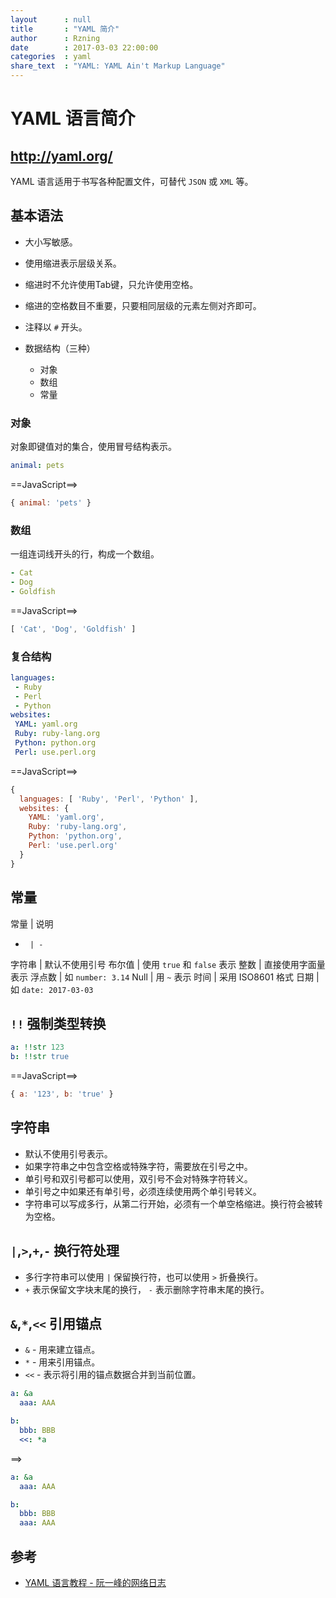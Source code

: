 ```yaml
---
layout      : null
title       : "YAML 简介"
author      : Rzning
date        : 2017-03-03 22:00:00
categories  : yaml
share_text  : "YAML: YAML Ain't Markup Language"
---
```


# YAML 语言简介
## http://yaml.org/

YAML 语言适用于书写各种配置文件，可替代 `JSON` 或 `XML` 等。


## 基本语法

- 大小写敏感。
- 使用缩进表示层级关系。
- 缩进时不允许使用Tab键，只允许使用空格。
- 缩进的空格数目不重要，只要相同层级的元素左侧对齐即可。

- 注释以 `#` 开头。

- 数据结构（三种）

    - 对象
    - 数组
    - 常量

### 对象

对象即键值对的集合，使用冒号结构表示。

```yaml
animal: pets
```
==JavaScript==>
```js
{ animal: 'pets' }
```

### 数组

一组连词线开头的行，构成一个数组。

```yaml
- Cat
- Dog
- Goldfish
```
==JavaScript==>
```js
[ 'Cat', 'Dog', 'Goldfish' ]
```

### 复合结构

```yaml
languages:
 - Ruby
 - Perl
 - Python 
websites:
 YAML: yaml.org 
 Ruby: ruby-lang.org 
 Python: python.org 
 Perl: use.perl.org 
```
==JavaScript==>
```js
{
  languages: [ 'Ruby', 'Perl', 'Python' ],
  websites: {
    YAML: 'yaml.org',
    Ruby: 'ruby-lang.org',
    Python: 'python.org',
    Perl: 'use.perl.org'
  }
}
```

## 常量

常量   | 说明
-      | -
字符串 | 默认不使用引号
布尔值 | 使用 `true` 和 `false` 表示
整数   | 直接使用字面量表示
浮点数 | 如 `number: 3.14`
Null   | 用 `~` 表示
时间   | 采用 ISO8601 格式
日期   | 如 `date: 2017-03-03`

## `!!` 强制类型转换

```yaml
a: !!str 123
b: !!str true
```
==JavaScript==>
```js
{ a: '123', b: 'true' }
```

## 字符串

- 默认不使用引号表示。
- 如果字符串之中包含空格或特殊字符，需要放在引号之中。
- 单引号和双引号都可以使用，双引号不会对特殊字符转义。
- 单引号之中如果还有单引号，必须连续使用两个单引号转义。
- 字符串可以写成多行，从第二行开始，必须有一个单空格缩进。换行符会被转为空格。

## `|`,`>`,`+`,`-` 换行符处理

- 多行字符串可以使用 `|` 保留换行符，也可以使用 `>` 折叠换行。
- `+` 表示保留文字块末尾的换行， `-` 表示删除字符串末尾的换行。

## `&`,`*`,`<<` 引用锚点

- `&` - 用来建立锚点。
- `*` - 用来引用锚点。
- `<<` - 表示将引用的锚点数据合并到当前位置。

```yaml
a: &a
  aaa: AAA

b:
  bbb: BBB
  <<: *a
```
==>
```yml
a: &a
  aaa: AAA

b:
  bbb: BBB
  aaa: AAA
```

## 参考

- [YAML 语言教程 - 阮一峰的网络日志](http://www.ruanyifeng.com/blog/2016/07/yaml.html)
